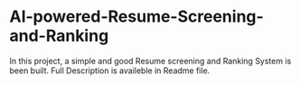 # AI-powered-Resume-Screening-and-Ranking
In this project, a simple and good Resume screening and Ranking System is been built. Full Description is availeble in Readme file.
